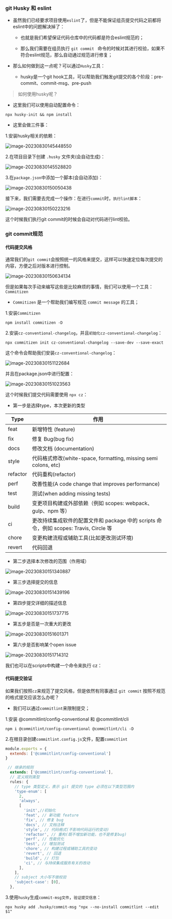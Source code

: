 ### git Husky 和 eslint

- 虽然我们已经要求项目使用`eslint`了，但是不能保证组员提交代码之前都将eslint中的问题解决掉了：

  * 也就是我们希望保证代码仓库中的代码都是符合eslint规范的；


  * 那么我们需要在组员执行 `git commit ` 命令的时候对其进行校验，如果不符合eslint规范，那么自动通过规范进行修复；


- 那么如何做到这一点呢？可以通过`Husky`工具：

  * husky是一个git hook工具，可以帮助我们触发git提交的各个阶段：pre-commit、commit-msg、pre-push


> 如何使用husky呢？
>

- 这里我们可以使用自动配置命令：


```shell
npx husky-init && npm install
```

- 这里会做三件事：


1.安装husky相关的依赖：

![image-20230830145448550](https://cdn.jsdelivr.net/gh/OneOneT/images@main/image-20230830145448550.png)

2.在项目目录下创建 `.husky` 文件夹(会自动生成)：

![image-20230830145528820](https://cdn.jsdelivr.net/gh/OneOneT/images@main/image-20230830145528820.png)

3.在`package.json`中添加一个脚本(会自动添加)：

![image-20230830150050438](https://cdn.jsdelivr.net/gh/OneOneT/images@main/image-20230830150050438.png)

接下来，我们需要去完成一个操作：在进行`commit`时，`执行lint脚本`：

![image-20230830150223216](https://cdn.jsdelivr.net/gh/OneOneT/images@main/image-20230830150223216.png)



这个时候我们执行git commit的时候会自动对代码进行lint校验。

### git commit规范

#### 代码提交风格

通常我们的`git commit`会按照统一的风格来提交，这样可以快速定位每次提交的内容，方便之后对版本进行控制。

![image-20230830150634134](https://cdn.jsdelivr.net/gh/OneOneT/images@main/image-20230830150634134.png)

但是如果每次手动来编写这些是比较麻烦的事情，我们可以使用一个工具：`Commitizen`

* `Commitizen` 是一个帮助我们编写规范 `commit message` 的工具；

1.安装`Commitizen`

```shell
npm install commitizen -D
```

2.安装`cz-conventional-changelog`，并且`初始化cz-conventional-changelog`：

```shell
npx commitizen init cz-conventional-changelog --save-dev --save-exact
```

这个命令会帮助我们安装`cz-conventional-changelog`：

![image-20230830151122684](https://cdn.jsdelivr.net/gh/OneOneT/images@main/image-20230830151122684.png)

并且在package.json中进行配置：

![image-20230830151023563](https://cdn.jsdelivr.net/gh/OneOneT/images@main/image-20230830151023563.png)

这个时候我们提交代码需要使用 `npx cz`：

* 第一步是选择type，本次更新的类型

| Type     | 作用                                                         |
| -------- | ------------------------------------------------------------ |
| feat     | 新增特性 (feature)                                           |
| fix      | 修复 Bug(bug fix)                                            |
| docs     | 修改文档 (documentation)                                     |
| style    | 代码格式修改(white-space, formatting, missing semi colons, etc) |
| refactor | 代码重构(refactor)                                           |
| perf     | 改善性能(A code change that improves performance)            |
| test     | 测试(when adding missing tests)                              |
| build    | 变更项目构建或外部依赖（例如 scopes: webpack、gulp、npm 等） |
| ci       | 更改持续集成软件的配置文件和 package 中的 scripts 命令，例如 scopes: Travis, Circle 等 |
| chore    | 变更构建流程或辅助工具(比如更改测试环境)                     |
| revert   | 代码回退                                                     |

* 第二步选择本次修改的范围（作用域）

![image-20230830151340887](https://cdn.jsdelivr.net/gh/OneOneT/images@main/image-20230830151340887.png)

* 第三步选择提交的信息

![image-20230830151439196](https://cdn.jsdelivr.net/gh/OneOneT/images@main/image-20230830151439196.png)

* 第四步提交详细的描述信息

![image-20230830151737715](https://cdn.jsdelivr.net/gh/OneOneT/images@main/image-20230830151737715.png)

* 第五步是否是一次重大的更改

![image-20230830151601371](https://cdn.jsdelivr.net/gh/OneOneT/images@main/image-20230830151601371.png)

* 第六步是否影响某个open issue

![image-20230830151714312](https://cdn.jsdelivr.net/gh/OneOneT/images@main/image-20230830151714312.png)



我们也可以在scripts中构建一个命令来执行 cz：



#### 代码提交验证

如果我们按照`cz`来规范了提交风格，但是依然有同事通过 `git commit` 按照不规范的格式提交应该怎么办呢？

* 我们可以通过`commitlint`来限制提交；

1.安装 @commitlint/config-conventional 和 @commitlint/cli

```shell
npm i @commitlint/config-conventional @commitlint/cli -D
```

2.在根目录创建`commitlint.config.js`文件，配置`commitlint`

```js
module.exports = {
  extends: ['@commitlint/config-conventional']
}
```

```js
 // 继承的规则
  extends: ['@commitlint/config-conventional'],
  // 定义规则类型
  rules: {
    // type 类型定义，表示 git 提交的 type 必须在以下类型范围内
    'type-enum': [
      2,
      'always',
      [
        'init',//初始化
        'feat', // 新功能 feature
        'fix', // 修复 bug
        'docs', // 文档注释
        'style', // 代码格式(不影响代码运行的变动)
        'refactor', // 重构(既不增加新功能，也不是修复bug)
        'perf', // 性能优化
        'test', // 增加测试
        'chore', // 构建过程或辅助工具的变动
        'revert', // 回退
        'build', // 打包
        'ci', // 与持续集成服务有关的改动
      ],
    ],
    // subject 大小写不做校验
    'subject-case': [0],
  },

```

3.使用`husky`生成`commit-msg文件`，`验证提交信息`：

```shell
npx husky add .husky/commit-msg "npx --no-install commitlint --edit $1"
```

